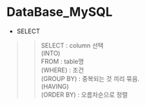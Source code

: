 # DataBase_MySQL
+ SELECT  
>> SELECT : column 선택  
(INTO)  
FROM : table명  
(WHERE) : 조건  
(GROUP BY) : 중복되는 것 끼리 묶음.  
(HAVING)  
(ORDER BY) : 오름차순으로 정렬  
